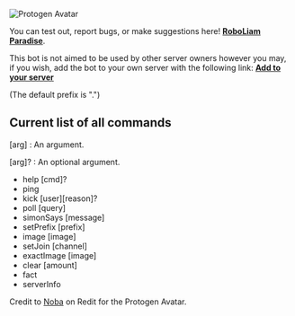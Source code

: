 ![Protogen Avatar](https://repository-images.githubusercontent.com/252278043/e73c6000-742f-11ea-9bb2-3744210750be)

You can test out, report bugs, or make suggestions here! [**RoboLiam Paradise**](https://discord.gg/QFMjF2j).

This bot is not aimed to be used by other server owners however you may, if you wish, add the bot to your own server with the following link: [**Add to your server**](https://discordapp.com/api/oauth2/authorize?client_id=694637394300895273&permissions=8&scope=bot)

(The default prefix is ".")

## Current list of all commands

[arg]
: An argument.

[arg]?
: An optional argument.

- help [cmd]?
- ping
- kick [user][reason]?
- poll [query]
- simonSays [message]
- setPrefix [prefix]
- image [image]
- setJoin [channel]
- exactImage [image]
- clear [amount]
- fact
- serverInfo

Credit to [Noba](https://www.reddit.com/user/N0ba/) on Redit for the Protogen Avatar.
